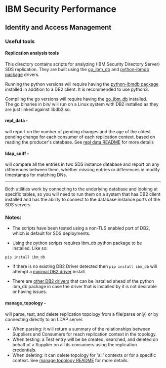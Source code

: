 # IBM Security Performance

## Identity and Access Management

### Useful tools

#### Replication analysis tools

This directory contains scripts for analyzing (IBM Security Directory Server) SDS replication.  They are built using the [go_ibm_db](https://github.com/ibmdb/go_ibm_db) and [python-ibmdb package](https://github.com/ibmdb/python-ibmdb) drivers.

Running the python versions will require having the [python-ibmdb package](https://github.com/ibmdb/python-ibmdb) installed in addition to a DB2 client. It is recommended to use python3.

Compiling the go versions will require having the [go_ibm_db](https://github.com/ibmdb/go_ibm_db) installed.  
The go binaries in bin/ will run on a Linux system with DB2 installed as they are just linked against libdb2.so.

#### repl_data -
will report on the number of pending changes and the age of the oldest pending change for each consumer of each replication context, based on reading the producer's database.
See [repl data README](repl_data.md) for more details

#### ldap_sdiff -
will compare all the entries in two SDS instance database and report on any differences between them, whether missing entries or differences in modify
timestamps for matching DNs.

---

Both utilities work by connecting to the underlying database and looking at specific tables, so you will need to run them on a system that has DB2 client installed and has the ability to connect to the database instance ports of the SDS servers.

### Notes:
* The scripts have been tested using a non-TLS enabled port of DB2, which is default for SDS deployments.

* Using the python scripts requires ibm_db python package to be installed. Like so:

`pip install ibm_db`

* If there is no existing DB2 Driver detected then `pip install ibm_db` will attempt a [minimal DB2 driver](https://public.dhe.ibm.com/ibmdl/export/pub/software/data/db2/drivers/odbc_cli/linuxx64_odbc_cli.tar.gz) install.

* There are [other DB2 drivers](https://www.ibm.com/support/pages/db2-odbc-cli-driver-download-and-installation-information) that can be installed ahead of the python ibm_db package in case the driver that is installed by it is not desirable or having issues.

#### manage_topology -
will parse, test, and delete replication topology from a file(parse only) or by connecting directly to an LDAP server.
* When parsing: it will return a summary of the relationships between Suppliers and Consumers for reach replication context in the topology.
* When testing: a Test entry  will be be created, searched, and deleted on behalf of a Supplier on all its consumers using the replication credentials.
* When deleting: it can delete topology for 'all' contexts or for a specific context.
See [manage topology README](manage_topology.md) for more details.

